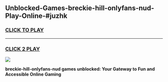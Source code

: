 
## Unblocked-Games-breckie-hill-onlyfans-nud-Play-Online-#juzhk
<h3>
<a href="https://premium.freeplayer.one?title=breckie-hill-onlyfans-nud&ref=27F">CLICK TO PLAY</a></h3>
<hr>

<h3>
<a href="https://premium.freeplayer.one?title=breckie-hill-onlyfans-nud&ref=27F">CLICK 2 PLAY</a>
  
</h3>

<a href="https://premium.freeplayer.one?title=breckie-hill-onlyfans-nud&ref=27F"><img src="https://clearcache.store/games.png"></a>


**breckie-hill-onlyfans-nud games unblocked: Your Gateway to Fun and Accessible Online Gaming**
